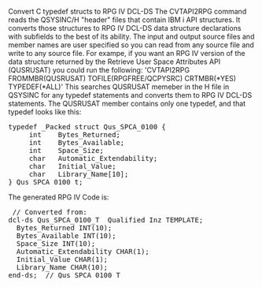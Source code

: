 Convert C typedef structs to RPG IV DCL-DS
The CVTAPI2RPG command reads the QSYSINC/H "header" files that contain IBM i API structures. It converts those structures to RPG IV DCL-DS data structure declarations with subfields to the best of its ability.
The input and output source files and member names are user specified so you can read from any source file and write to any source file.
For exampe, if you want an RPG IV version of the data structure returned by the Retrieve User Space Attributes API (QUSRUSAT) you could run the following:
'CVTAPI2RPG FROMMBR(QUSRUSAT) TOFILE(RPGFREE/QCPYSRC) CRTMBR(*YES) TYPEDEF(*ALL)'
This searches QUSRUSAT memeber in the H file in QSYSINC for any typedef statements and converts them to RPG IV DCL-DS statements.
The QUSRUSAT member contains only one typedef, and that typedef looks like this:
<pre>typedef _Packed struct Qus_SPCA_0100 {        
     int    Bytes_Returned;                   
     int    Bytes_Available;                  
     int    Space_Size;                       
     char   Automatic_Extendability;          
     char   Initial_Value;                    
     char   Library_Name[10];                 
} Qus_SPCA_0100_t;</pre>

The generated RPG IV Code is:
<pre> // Converted from: <QSYSINC/H/QUSRUSAT>             
dcl-ds Qus_SPCA_0100_T  Qualified Inz TEMPLATE;       
  Bytes_Returned INT(10);                             
  Bytes_Available INT(10);                            
  Space_Size INT(10);                                 
  Automatic_Extendability CHAR(1);                    
  Initial_Value CHAR(1);                              
  Library_Name CHAR(10);                              
end-ds;  // Qus_SPCA_0100_T</pre>

